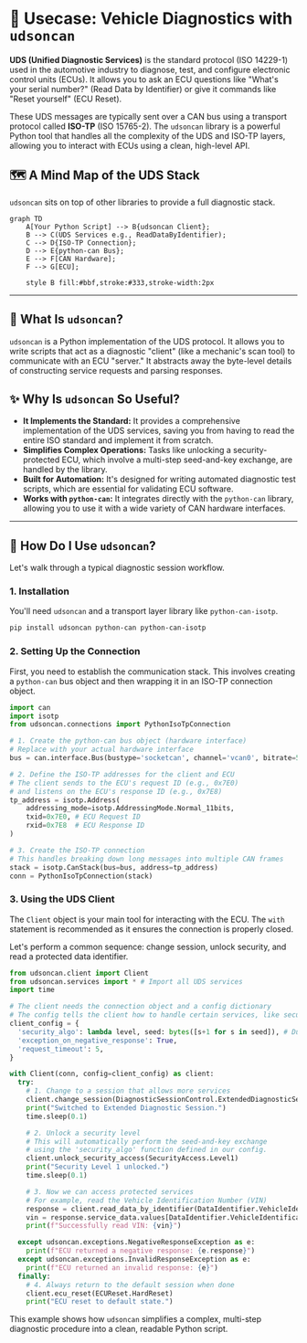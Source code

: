# 🚗 Usecase: Vehicle Diagnostics with `udsoncan`

**UDS (Unified Diagnostic Services)** is the standard protocol (ISO 14229-1) used in the automotive industry to diagnose, test, and configure electronic control units (ECUs). It allows you to ask an ECU questions like "What's your serial number?" (Read Data by Identifier) or give it commands like "Reset yourself" (ECU Reset).

These UDS messages are typically sent over a CAN bus using a transport protocol called **ISO-TP** (ISO 15765-2). The `udsoncan` library is a powerful Python tool that handles all the complexity of the UDS and ISO-TP layers, allowing you to interact with ECUs using a clean, high-level API.

## 🗺️ A Mind Map of the UDS Stack

`udsoncan` sits on top of other libraries to provide a full diagnostic stack.

```mermaid
graph TD
    A[Your Python Script] --> B{udsoncan Client};
    B --> C(UDS Services e.g., ReadDataByIdentifier);
    C --> D{ISO-TP Connection};
    D --> E{python-can Bus};
    E --> F[CAN Hardware];
    F --> G[ECU];

    style B fill:#bbf,stroke:#333,stroke-width:2px
```

---

## 🤔 What Is `udsoncan`?

`udsoncan` is a Python implementation of the UDS protocol. It allows you to write scripts that act as a diagnostic "client" (like a mechanic's scan tool) to communicate with an ECU "server." It abstracts away the byte-level details of constructing service requests and parsing responses.

## ✨ Why Is `udsoncan` So Useful?

*   **It Implements the Standard:** It provides a comprehensive implementation of the UDS services, saving you from having to read the entire ISO standard and implement it from scratch.
*   **Simplifies Complex Operations:** Tasks like unlocking a security-protected ECU, which involve a multi-step seed-and-key exchange, are handled by the library.
*   **Built for Automation:** It's designed for writing automated diagnostic test scripts, which are essential for validating ECU software.
*   **Works with `python-can`:** It integrates directly with the `python-can` library, allowing you to use it with a wide variety of CAN hardware interfaces.

---

## 🚀 How Do I Use `udsoncan`?

Let's walk through a typical diagnostic session workflow.

### 1. Installation

You'll need `udsoncan` and a transport layer library like `python-can-isotp`.
```bash
pip install udsoncan python-can python-can-isotp
```

### 2. Setting Up the Connection

First, you need to establish the communication stack. This involves creating a `python-can` bus object and then wrapping it in an ISO-TP connection object.

```python
import can
import isotp
from udsoncan.connections import PythonIsoTpConnection

# 1. Create the python-can bus object (hardware interface)
# Replace with your actual hardware interface
bus = can.interface.Bus(bustype='socketcan', channel='vcan0', bitrate=500000)

# 2. Define the ISO-TP addresses for the client and ECU
# The client sends to the ECU's request ID (e.g., 0x7E0)
# and listens on the ECU's response ID (e.g., 0x7E8)
tp_address = isotp.Address(
    addressing_mode=isotp.AddressingMode.Normal_11bits,
    txid=0x7E0, # ECU Request ID
    rxid=0x7E8  # ECU Response ID
)

# 3. Create the ISO-TP connection
# This handles breaking down long messages into multiple CAN frames
stack = isotp.CanStack(bus=bus, address=tp_address)
conn = PythonIsoTpConnection(stack)
```

### 3. Using the UDS Client

The `Client` object is your main tool for interacting with the ECU. The `with` statement is recommended as it ensures the connection is properly closed.

Let's perform a common sequence: change session, unlock security, and read a protected data identifier.

```python
from udsoncan.client import Client
from udsoncan.services import * # Import all UDS services
import time

# The client needs the connection object and a config dictionary
# The config tells the client how to handle certain services, like security access
client_config = {
  'security_algo': lambda level, seed: bytes([s+1 for s in seed]), # Dummy security algorithm
  'exception_on_negative_response': True,
  'request_timeout': 5,
}

with Client(conn, config=client_config) as client:
  try:
    # 1. Change to a session that allows more services
    client.change_session(DiagnosticSessionControl.ExtendedDiagnosticSession)
    print("Switched to Extended Diagnostic Session.")
    time.sleep(0.1)

    # 2. Unlock a security level
    # This will automatically perform the seed-and-key exchange
    # using the 'security_algo' function defined in our config.
    client.unlock_security_access(SecurityAccess.Level1)
    print("Security Level 1 unlocked.")
    time.sleep(0.1)

    # 3. Now we can access protected services
    # For example, read the Vehicle Identification Number (VIN)
    response = client.read_data_by_identifier(DataIdentifier.VehicleIdentificationNumber)
    vin = response.service_data.values[DataIdentifier.VehicleIdentificationNumber]
    print(f"Successfully read VIN: {vin}")

  except udsoncan.exceptions.NegativeResponseException as e:
    print(f"ECU returned a negative response: {e.response}")
  except udsoncan.exceptions.InvalidResponseException as e:
    print(f"ECU returned an invalid response: {e}")
  finally:
    # 4. Always return to the default session when done
    client.ecu_reset(ECUReset.HardReset)
    print("ECU reset to default state.")
```
This example shows how `udsoncan` simplifies a complex, multi-step diagnostic procedure into a clean, readable Python script.
